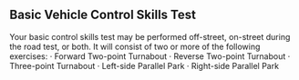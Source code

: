 ## Basic Vehicle Control Skills Test
Your basic control skills test may be performed off-street, on-street during the road test, or both. It will consist of two or more of the following exercises:
· Forward Two-point Turnabout
· Reverse Two-point Turnabout
· Three-point Turnabout
· Left-side Parallel Park
· Right-side Parallel Park